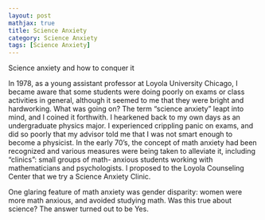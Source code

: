 ```yaml
---
layout: post
mathjax: true
title: Science Anxiety
category: Science Anxiety
tags: [Science Anxiety]
---
```


Science anxiety and how to conquer it

In 1978, as a young assistant professor at Loyola University Chicago, I became aware that some students were doing poorly on exams or class activities in general, although it seemed to me that they were bright and hardworking. What was going on? The term “science anxiety” leapt into mind, and I coined it forthwith. I hearkened back to my own days as an undergraduate physics major. I experienced crippling panic on exams, and did so poorly that my advisor told me that I was not smart enough to become a physicist. In the early 70’s, the concept of math anxiety had been recognized and various measures were being taken to alleviate it, including “clinics”: small groups of math- anxious students working with mathematicians and psychologists. I proposed to the Loyola Counseling Center that we try a Science Anxiety Clinic. 

One glaring feature of math anxiety was gender disparity: women were more math anxious, and avoided studying math. Was this true about science? The answer turned out to be Yes.

